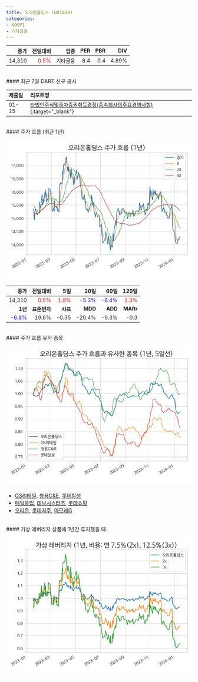 ```yaml
---
title: 오리온홀딩스 (001800)
categories:
- KOSPI
- 기타금융
---
```


|**종가**|**전일대비**|**업종**|**PER**|**PBR**|**DIV**|
|-------:|-----------:|-------:|------:|------:|------:|
|14,310|<span style="color: red">0.5%</span>|기타금융|8.4|0.4|4.89%|

<!-- more -->

<br>
#### 최근 7일 DART 신규 공시


|**제출일**|**리포트명**|
|:-----|:-------|
|01-15|[타법인주식및출자증권취득결정(종속회사의주요경영사항)](https://dart.fss.or.kr/dsaf001/main.do?rcpNo=20240115800778){:target="_blank"}|

<br>
#### 주가 흐름 (최근 1년)

![001800](/assets/images/stock/001800.png)

|**종가**|**전일대비**|**5일**|**20일**|**60일**|**120일**|
|---:|-------:|--:|---:|---:|----:|
|14,310|<span style="color: red">0.5%</span>|<span style="color: red">1.9%</span>|<span style="color: blue">-5.3%</span>|<span style="color: blue">-6.4%</span>|<span style="color: red">1.3%</span>|
|**1년**|**표준편차**|**샤프**|**MDD**|**ADD**|**MARr**|
|<span style="color: blue">-6.8%</span>|19.6%|-0.35|-20.4%|-9.3%|-0.3|

<br>
#### 주가 흐름 유사 종목

![001800](/assets/images/stock/001800_corr.png)

- [GS리테일](/007070/), [쌍용C&E](/003410/), [롯데칠성](/005300/)
- [매일유업](/267980/), [데브시스터즈](/194480/), [롯데쇼핑](/023530/)
- [오리온](/271560/), [롯데지주](/004990/), [아모레G](/002790/)

<br>
#### 가상 레버리지 상품에 1년간 투자했을 때

![001800](/assets/images/stock/001800_2x.png)

[^corr]: 상관계수를 이용하여 분석하였습니다.